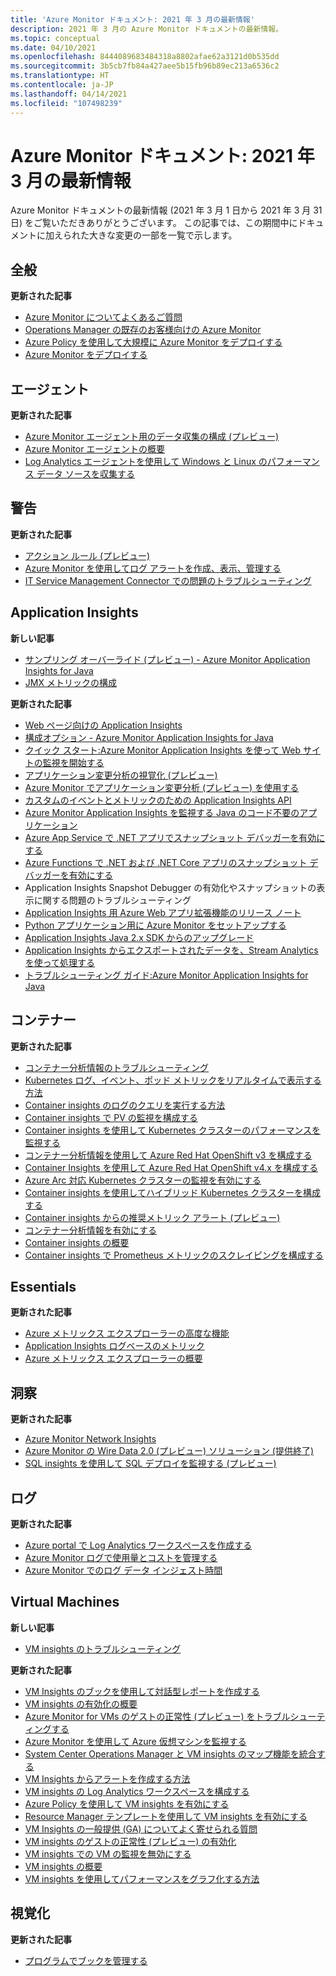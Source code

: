 ```yaml
---
title: 'Azure Monitor ドキュメント: 2021 年 3 月の最新情報'
description: 2021 年 3 月の Azure Monitor ドキュメントの最新情報。
ms.topic: conceptual
ms.date: 04/10/2021
ms.openlocfilehash: 8444089683484318a8802afae62a3121d0b535dd
ms.sourcegitcommit: 3b5cb7fb84a427aee5b15fb96b89ec213a6536c2
ms.translationtype: HT
ms.contentlocale: ja-JP
ms.lasthandoff: 04/14/2021
ms.locfileid: "107498239"
---
```

# <a name="azure-monitor-docs-whats-new-for-march-2021"></a>Azure Monitor ドキュメント: 2021 年 3 月の最新情報

Azure Monitor ドキュメントの最新情報 (2021 年 3 月 1 日から 2021 年 3 月 31 日) をご覧いただきありがとうございます。 この記事では、この期間中にドキュメントに加えられた大きな変更の一部を一覧で示します。

## <a name="general"></a>全般

**更新された記事**

- [Azure Monitor についてよくあるご質問](faq.md)
- [Operations Manager の既存のお客様向けの Azure Monitor](azure-monitor-operations-manager.md)
- [Azure Policy を使用して大規模に Azure Monitor をデプロイする](deploy-scale.md)
- [Azure Monitor をデプロイする](deploy.md)
   
## <a name="agents"></a>エージェント

**更新された記事**

- [Azure Monitor エージェント用のデータ収集の構成 (プレビュー)](agents/data-collection-rule-azure-monitor-agent.md)
- [Azure Monitor エージェントの概要](agents/agents-overview.md)
- [Log Analytics エージェントを使用して Windows と Linux のパフォーマンス データ ソースを収集する](agents/data-sources-performance-counters.md)

## <a name="alerts"></a>警告

**更新された記事**

- [アクション ルール (プレビュー)](alerts/alerts-action-rules.md)
- [Azure Monitor を使用してログ アラートを作成、表示、管理する](alerts/alerts-log.md)
- [IT Service Management Connector での問題のトラブルシューティング](alerts/itsmc-troubleshoot-overview.md)

## <a name="application-insights"></a>Application Insights

**新しい記事**

- [サンプリング オーバーライド (プレビュー) - Azure Monitor Application Insights for Java](app/java-standalone-sampling-overrides.md)
- [JMX メトリックの構成](app/java-jmx-metrics-configuration.md)

**更新された記事**

- [Web ページ向けの Application Insights](app/javascript.md)
- [構成オプション - Azure Monitor Application Insights for Java](app/java-standalone-config.md)
- [クイック スタート:Azure Monitor Application Insights を使って Web サイトの監視を開始する](app/website-monitoring.md)
- [アプリケーション変更分析の視覚化 (プレビュー)](app/change-analysis-visualizations.md)
- [Azure Monitor でアプリケーション変更分析 (プレビュー) を使用する](app/change-analysis.md)
- [カスタムのイベントとメトリックのための Application Insights API](app/api-custom-events-metrics.md)
- [Azure Monitor Application Insights を監視する Java のコード不要のアプリケーション](app/java-in-process-agent.md)
- [Azure App Service で .NET アプリでスナップショット デバッガーを有効にする](app/snapshot-debugger-appservice.md)
- [Azure Functions で .NET および .NET Core アプリのスナップショット デバッガーを有効にする](app/snapshot-debugger-function-app.md)
- [<a id=troubleshooting></a> Application Insights Snapshot Debugger の有効化やスナップショットの表示に関する問題のトラブルシューティング](app/snapshot-debugger-troubleshoot.md)
- [Application Insights 用 Azure Web アプリ拡張機能のリリース ノート](app/web-app-extension-release-notes.md)
- [Python アプリケーション用に Azure Monitor をセットアップする](app/opencensus-python.md)
- [Application Insights Java 2.x SDK からのアップグレード](app/java-standalone-upgrade-from-2x.md)
- [Application Insights からエクスポートされたデータを、Stream Analytics を使って処理する](app/export-stream-analytics.md)
- [トラブルシューティング ガイド:Azure Monitor Application Insights for Java](app/java-standalone-troubleshoot.md)

## <a name="containers"></a>コンテナー

**更新された記事**

- [コンテナー分析情報のトラブルシューティング](containers/container-insights-troubleshoot.md)
- [Kubernetes ログ、イベント、ポッド メトリックをリアルタイムで表示する方法](containers/container-insights-livedata-overview.md)
- [Container insights のログのクエリを実行する方法](containers/container-insights-log-search.md)
- [Container insights で PV の監視を構成する](containers/container-insights-persistent-volumes.md)
- [Container insights を使用して Kubernetes クラスターのパフォーマンスを監視する](containers/container-insights-analyze.md)
- [コンテナー分析情報を使用して Azure Red Hat OpenShift v3 を構成する](containers/container-insights-azure-redhat-setup.md)
- [Container Insights を使用して Azure Red Hat OpenShift v4.x を構成する](containers/container-insights-azure-redhat4-setup.md)
- [Azure Arc 対応 Kubernetes クラスターの監視を有効にする](containers/container-insights-enable-arc-enabled-clusters.md)
- [Container insights を使用してハイブリッド Kubernetes クラスターを構成する](containers/container-insights-hybrid-setup.md)
- [Container insights からの推奨メトリック アラート (プレビュー)](containers/container-insights-metric-alerts.md)
- [コンテナー分析情報を有効にする](containers/container-insights-onboard.md)
- [Container insights の概要](containers/container-insights-overview.md)
- [Container insights で Prometheus メトリックのスクレイピングを構成する](containers/container-insights-prometheus-integration.md)

## <a name="essentials"></a>Essentials

**更新された記事**

- [Azure メトリックス エクスプローラーの高度な機能](essentials/metrics-charts.md)
- [Application Insights ログベースのメトリック](essentials/app-insights-metrics.md)
- [Azure メトリックス エクスプローラーの概要](essentials/metrics-getting-started.md)


## <a name="insights"></a>洞察

**更新された記事**

- [Azure Monitor Network Insights](insights/network-insights-overview.md)
- [Azure Monitor の Wire Data 2.0 (プレビュー) ソリューション (提供終了)](insights/wire-data.md)
- [SQL insights を使用して SQL デプロイを監視する (プレビュー)](insights/sql-insights-overview.md)

## <a name="logs"></a>ログ

**更新された記事**

- [Azure portal で Log Analytics ワークスペースを作成する](logs/quick-create-workspace.md)
- [Azure Monitor ログで使用量とコストを管理する](logs/manage-cost-storage.md)
- [Azure Monitor でのログ データ インジェスト時間](logs/data-ingestion-time.md)

## <a name="virtual-machines"></a>Virtual Machines

**新しい記事**

- [VM insights のトラブルシューティング](vm/vminsights-troubleshoot.md)

**更新された記事**

- [VM Insights のブックを使用して対話型レポートを作成する](vm/vminsights-workbooks.md)
- [VM insights の有効化の概要](vm/vminsights-enable-overview.md)
- [Azure Monitor for VMs のゲストの正常性 (プレビュー) をトラブルシューティングする](vm/vminsights-health-troubleshoot.md)
- [Azure Monitor を使用して Azure 仮想マシンを監視する](vm/monitor-vm-azure.md)
- [System Center Operations Manager と VM insights のマップ機能を統合する](vm/service-map-scom.md)
- [VM Insights からアラートを作成する方法](vm/vminsights-alerts.md)
- [VM insights の Log Analytics ワークスペースを構成する](vm/vminsights-configure-workspace.md)
- [Azure Policy を使用して VM insights を有効にする](vm/vminsights-enable-policy.md)
- [Resource Manager テンプレートを使用して VM insights を有効にする](vm/vminsights-enable-resource-manager.md)
- [VM Insights の一般提供 (GA) についてよく寄せられる質問](vm/vminsights-ga-release-faq.md)
- [VM insights のゲストの正常性 (プレビュー) の有効化](vm/vminsights-health-enable.md)
- [VM insights での VM の監視を無効にする](vm/vminsights-optout.md)
- [VM insights の概要](vm/vminsights-overview.md)
- [VM insights を使用してパフォーマンスをグラフ化する方法](vm/vminsights-performance.md)

## <a name="visualizations"></a>視覚化

**更新された記事**

- [プログラムでブックを管理する](visualize/workbooks-automate.md)

